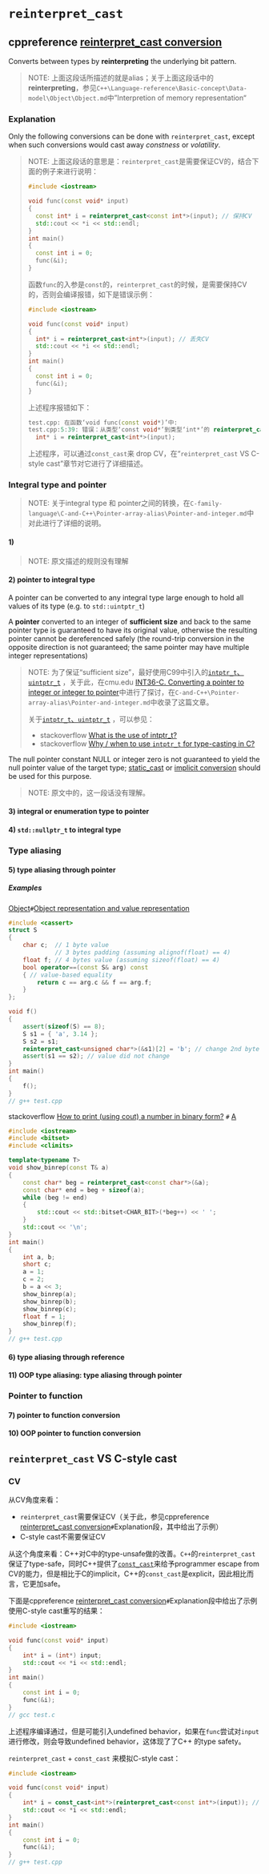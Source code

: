 # `reinterpret_cast` 



## cppreference [reinterpret_cast conversion](https://en.cppreference.com/w/cpp/language/reinterpret_cast)

Converts between types by **reinterpreting** the underlying bit pattern.

> NOTE: 上面这段话所描述的就是alias；关于上面这段话中的**reinterpreting**，参见`C++\Language-reference\Basic-concept\Data-model\Object\Object.md`中”Interpretion of memory representation“

### Explanation

Only the following conversions can be done with `reinterpret_cast`, except when such conversions would cast away *constness* or *volatility*.

> NOTE: 上面这段话的意思是：`reinterpret_cast`是需要保证CV的，结合下面的例子来进行说明：
>
> ```c++
> #include <iostream>
> 
> void func(const void* input)
> {
> 	const int* i = reinterpret_cast<const int*>(input); // 保持CV
> 	std::cout << *i << std::endl;
> }
> int main()
> {
> 	const int i = 0;
> 	func(&i);
> }
> 
> ```
>
> 函数`func`的入参是`const`的，`reinterpret_cast`的时候，是需要保持CV的，否则会编译报错，如下是错误示例：
>
> ```c++
> #include <iostream>
> 
> void func(const void* input)
> {
> 	int* i = reinterpret_cast<int*>(input); // 丢失CV
> 	std::cout << *i << std::endl;
> }
> int main()
> {
> 	const int i = 0;
> 	func(&i);
> }
> 
> ```
>
> 上述程序报错如下：
>
> ```c++
> test.cpp: 在函数‘void func(const void*)’中:
> test.cpp:5:39: 错误：从类型‘const void*’到类型‘int*’的 reinterpret_cast 丢失了限定符
>   int* i = reinterpret_cast<int*>(input);
> ```
>
> 上述程序，可以通过`const_cast`来 drop CV，在“`reinterpret_cast` VS C-style cast”章节对它进行了详细描述。

### Integral type and pointer

> NOTE: 关于integral type 和 pointer之间的转换，在`C-family-language\C-and-C++\Pointer-array-alias\Pointer-and-integer.md`中对此进行了详细的说明。

#### 1)

> NOTE: 原文描述的规则没有理解

#### 2) pointer to integral type

A pointer can be converted to any integral type large enough to hold all values of its type (e.g. to `std::uintptr_t`)

A **pointer** converted to an integer of **sufficient size** and back to the same pointer type is guaranteed to have its original value, otherwise the resulting pointer cannot be dereferenced safely (the round-trip conversion in the opposite direction is not guaranteed; the same pointer may have multiple integer representations)

> NOTE: 为了保证“sufficient size”，最好使用C99中引入的[`intptr_t`、`uintptr_t`](https://en.cppreference.com/w/c/types/integer) ，关于此，在cmu.edu [INT36-C. Converting a pointer to integer or integer to pointer](https://wiki.sei.cmu.edu/confluence/display/c/INT36-C.+Converting+a+pointer+to+integer+or+integer+to+pointer)中进行了探讨，在`C-and-C++\Pointer-array-alias\Pointer-and-integer.md`中收录了这篇文章。
>
> 关于[`intptr_t`、`uintptr_t`](https://en.cppreference.com/w/c/types/integer) ，可以参见：
>
> - stackoverflow [What is the use of intptr_t?](https://stackoverflow.com/questions/35071200/what-is-the-use-of-intptr-t)
> - stackoverflow [Why / when to use `intptr_t` for type-casting in C?](https://stackoverflow.com/questions/6326338/why-when-to-use-intptr-t-for-type-casting-in-c)

The null pointer constant NULL or integer zero is not guaranteed to yield the null pointer value of the target type; [static_cast](https://en.cppreference.com/w/cpp/language/static_cast) or [implicit conversion](https://en.cppreference.com/w/cpp/language/implicit_cast) should be used for this purpose.

> NOTE: 原文中的，这一段话没有理解。



#### 3) integral or enumeration type to pointer



#### 4) `std::nullptr_t` to integral type



### Type aliasing



#### 5) type aliasing through pointer



##### Examples

[Object](https://en.cppreference.com/w/cpp/language/object)`#`[Object representation and value representation](https://en.cppreference.com/w/cpp/language/object#Object_representation_and_value_representation)

```C++
#include <cassert>
struct S
{
	char c;  // 1 byte value
			 // 3 bytes padding (assuming alignof(float) == 4)
	float f; // 4 bytes value (assuming sizeof(float) == 4)
	bool operator==(const S& arg) const
	{ // value-based equality
		return c == arg.c && f == arg.f;
	}
};

void f()
{
	assert(sizeof(S) == 8);
	S s1 = { 'a', 3.14 };
	S s2 = s1;
	reinterpret_cast<unsigned char*>(&s1)[2] = 'b'; // change 2nd byte of padding
	assert(s1 == s2); // value did not change
}
int main()
{
	f();
}
// g++ test.cpp

```

stackoverflow [How to print (using cout) a number in binary form?](https://stackoverflow.com/questions/7349689/how-to-print-using-cout-a-number-in-binary-form) `#` [A](https://stackoverflow.com/a/7349839)

```c++
#include <iostream>
#include <bitset>
#include <climits>

template<typename T>
void show_binrep(const T& a)
{
	const char* beg = reinterpret_cast<const char*>(&a);
	const char* end = beg + sizeof(a);
	while (beg != end)
	{
		std::cout << std::bitset<CHAR_BIT>(*beg++) << ' ';
	}
	std::cout << '\n';
}
int main()
{
	int a, b;
	short c;
	a = 1;
	c = 2;
	b = a << 3;
	show_binrep(a);
	show_binrep(b);
	show_binrep(c);
	float f = 1;
	show_binrep(f);
}
// g++ test.cpp

```



#### 6) type aliasing through reference



#### 11) OOP type aliasing: type aliasing through pointer



### Pointer to function

#### 7) pointer to function conversion



#### 10) OOP pointer to function conversion



## `reinterpret_cast` VS C-style cast

### CV

从CV角度来看：

- `reinterpret_cast`需要保证CV（关于此，参见cppreference [reinterpret_cast conversion](https://en.cppreference.com/w/cpp/language/reinterpret_cast)`#`Explanation段，其中给出了示例）
- C-style cast不需要保证CV

从这个角度来看：C++对C中的type-unsafe做的改善。`C++`的`reinterpret_cast`保证了type-safe，同时C++提供了[`const_cast`](https://en.cppreference.com/w/cpp/language/const_cast)来给予programmer escape from CV的能力，但是相比于C的implicit，C++的`const_cast`是explicit，因此相比而言，它更加safe。  

下面是cppreference [reinterpret_cast conversion](https://en.cppreference.com/w/cpp/language/reinterpret_cast)`#`Explanation段中给出了示例使用C-style cast重写的结果：

```c++
#include <iostream>

void func(const void* input)
{
	int* i = (int*) input;
	std::cout << *i << std::endl;
}
int main()
{
	const int i = 0;
	func(&i);
}
// gcc test.c

```

上述程序编译通过，但是可能引入undefined behavior，如果在`func`尝试对`input`进行修改，则会导致undefined behavior，这体现了了C++ 的type safety。

`reinterpret_cast` + `const_cast` 来模拟C-style cast：

```c++
#include <iostream>

void func(const void* input)
{
	int* i = const_cast<int*>(reinterpret_cast<const int*>(input)); // 丢失CV
	std::cout << *i << std::endl;
}
int main()
{
	const int i = 0;
	func(&i);
}
// g++ test.cpp

```

